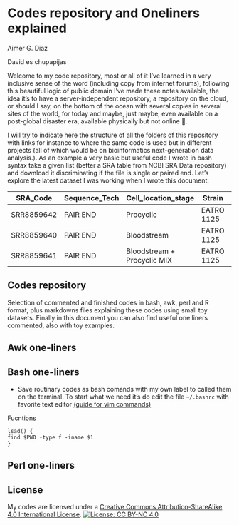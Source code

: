 Codes repository and Oneliners explained
================
Aimer G. Diaz

<!---
Sintaxis propia de github markdown https://github.com/adam-p/markdown-here/wiki/Markdown-Cheatsheet
Sintaxis for all the R markdowns in general https://bookdown.org/yihui/rmarkdown-cookbook/raw-latex.html 
El tema de las licencias https://gist.github.com/lukas-h/2a5d00690736b4c3a7ba
Cuando lanze los pauetes tanto de deteccion de fragmentos como el script de reduccion de librerias https://docs.github.com/en/enterprise-server@2.22/packages/quickstart  

--->

David es chupapijas

Welcome to my code repository, most or all of it I’ve learned in a very
inclusive sense of the word (including copy from internet forums),
following this beautiful logic of public domain I’ve made these notes
available, the idea it’s to have a server-independent repository, a
repository on the cloud, or should I say, on the bottom of the ocean
with several copies in several sites of the world, for today and maybe,
just maybe, even available on a post-global disaster era, available
physically but not online 🤭.

I will try to indicate here the structure of all the folders of this
repository with links for instance to where the same code is used but in
different projects (all of which would be on bioinformatics
next-generation data analysis.). As an example a very basic but useful
code I wrote in bash syntax take a given list (better a SRA table from
NCBI SRA Data repository) and download it discriminating if the file is
single or paired end. Let’s explore the latest dataset I was working
when I wrote this document:

| SRA\_Code  | Sequence\_Tech | Cell\_location\_stage       | Strain     | Total\_Sequences | Length  | Source           | ServerName                 |
|------------|----------------|-----------------------------|------------|------------------|---------|------------------|----------------------------|
| SRR8859642 | PAIR END       | Procyclic                   | EATRO 1125 | 85,827,714       | 125/125 | Cooper2019\_gRNA | Cooper2019\_gRNA\_E1125PC  |
| SRR8859640 | PAIR END       | Bloodstream                 | EATRO 1125 | 79,132,567       | 125/125 | Cooper2019\_gRNA | Cooper2019\_gRNA\_E1125BS  |
| SRR8859641 | PAIR END       | Bloodstream + Procyclic MIX | EATRO 1125 | 148935513        | 125/125 | Cooper2019\_gRNA | Cooper2019\_gRNA\_E1125Mix |

## Codes repository

Selection of commented and finished codes in bash, awk, perl and R
format, plus markdowns files explaining these codes using small toy
datasets. Finally in this document you can also find useful one liners
commented, also with toy examples.

## Awk one-liners

## Bash one-liners

-   Save routinary codes as bash comands with my own label to called
    them on the terminal. To start what we need it’s do edit the file
    `~/.bashrc` with favorite text editor [(guide for vim
    commands)](VIM/README.md)

Fucntions

    lsad() {
    find $PWD -type f -iname $1
    }

## Perl one-liners

<!-- Usar perl en R markdown, se puede https://stackoverflow.com/questions/45857934/executing-perl-6-code-in-rmarkdown 
--->

## License

My codes are licensed under a [Creative Commons Attribution-ShareAlike
4.0 International
License](https://creativecommons.org/licenses/by-nc/4.0/). [![License:
CC BY-NC
4.0](https://img.shields.io/badge/License-CC%20BY--NC%204.0-lightgrey.svg)](https://creativecommons.org/licenses/by-nc/4.0/)
